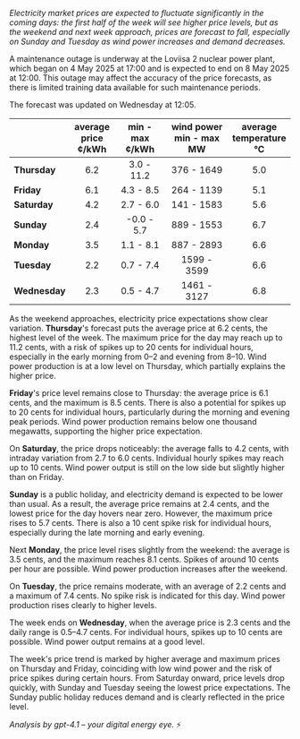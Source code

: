 *Electricity market prices are expected to fluctuate significantly in the coming days: the first half of the week will see higher price levels, but as the weekend and next week approach, prices are forecast to fall, especially on Sunday and Tuesday as wind power increases and demand decreases.*

A maintenance outage is underway at the Loviisa 2 nuclear power plant, which began on 4 May 2025 at 17:00 and is expected to end on 8 May 2025 at 12:00. This outage may affect the accuracy of the price forecasts, as there is limited training data available for such maintenance periods.

The forecast was updated on Wednesday at 12:05.

|              | average<br>price<br>¢/kWh | min - max<br>¢/kWh | wind power<br>min - max<br>MW | average<br>temperature<br>°C |
|:-------------|:----------------:|:----------------:|:-------------:|:-------------:|
| **Thursday**  |       6.2        |   3.0 - 11.2     |  376 - 1649   |     5.0       |
| **Friday**    |       6.1        |   4.3 - 8.5      |  264 - 1139   |     5.1       |
| **Saturday**  |       4.2        |   2.7 - 6.0      |  141 - 1583   |     5.6       |
| **Sunday**    |       2.4        |  -0.0 - 5.7      |  889 - 1553   |     6.7       |
| **Monday**    |       3.5        |   1.1 - 8.1      |  887 - 2893   |     6.6       |
| **Tuesday**   |       2.2        |   0.7 - 7.4      | 1599 - 3599   |     6.6       |
| **Wednesday** |       2.3        |   0.5 - 4.7      | 1461 - 3127   |     6.8       |

As the weekend approaches, electricity price expectations show clear variation. **Thursday**'s forecast puts the average price at 6.2 cents, the highest level of the week. The maximum price for the day may reach up to 11.2 cents, with a risk of spikes up to 20 cents for individual hours, especially in the early morning from 0–2 and evening from 8–10. Wind power production is at a low level on Thursday, which partially explains the higher price.

**Friday**'s price level remains close to Thursday: the average price is 6.1 cents, and the maximum is 8.5 cents. There is also a potential for spikes up to 20 cents for individual hours, particularly during the morning and evening peak periods. Wind power production remains below one thousand megawatts, supporting the higher price expectation.

On **Saturday**, the price drops noticeably: the average falls to 4.2 cents, with intraday variation from 2.7 to 6.0 cents. Individual hourly spikes may reach up to 10 cents. Wind power output is still on the low side but slightly higher than on Friday.

**Sunday** is a public holiday, and electricity demand is expected to be lower than usual. As a result, the average price remains at 2.4 cents, and the lowest price for the day hovers near zero. However, the maximum price rises to 5.7 cents. There is also a 10 cent spike risk for individual hours, especially during the late morning and early evening.

Next **Monday**, the price level rises slightly from the weekend: the average is 3.5 cents, and the maximum reaches 8.1 cents. Spikes of around 10 cents per hour are possible. Wind power production increases after the weekend.

On **Tuesday**, the price remains moderate, with an average of 2.2 cents and a maximum of 7.4 cents. No spike risk is indicated for this day. Wind power production rises clearly to higher levels.

The week ends on **Wednesday**, when the average price is 2.3 cents and the daily range is 0.5–4.7 cents. For individual hours, spikes up to 10 cents are possible. Wind power output remains at a good level.

The week's price trend is marked by higher average and maximum prices on Thursday and Friday, coinciding with low wind power and the risk of price spikes during certain hours. From Saturday onward, price levels drop quickly, with Sunday and Tuesday seeing the lowest price expectations. The Sunday public holiday reduces demand and is clearly reflected in the price level.

*Analysis by gpt-4.1 – your digital energy eye.* ⚡
